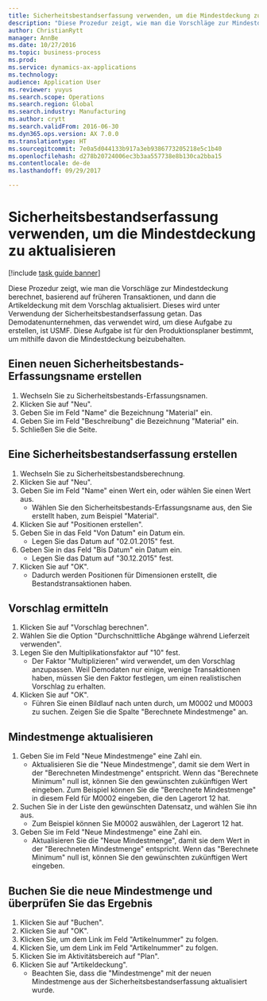 ```yaml
--- 
title: Sicherheitsbestandserfassung verwenden, um die Mindestdeckung zu aktualisieren
description: "Diese Prozedur zeigt, wie man die Vorschläge zur Mindestdeckung berechnet, basierend auf früheren Transaktionen, und dann die Artikeldeckung mit dem Vorschlag aktualisiert."
author: ChristianRytt
manager: AnnBe
ms.date: 10/27/2016
ms.topic: business-process
ms.prod: 
ms.service: dynamics-ax-applications
ms.technology: 
audience: Application User
ms.reviewer: yuyus
ms.search.scope: Operations
ms.search.region: Global
ms.search.industry: Manufacturing
ms.author: crytt
ms.search.validFrom: 2016-06-30
ms.dyn365.ops.version: AX 7.0.0
ms.translationtype: HT
ms.sourcegitcommit: 7e0a5d044133b917a3eb9386773205218e5c1b40
ms.openlocfilehash: d278b20724006ec3b3aa557738e8b130ca2bba15
ms.contentlocale: de-de
ms.lasthandoff: 09/29/2017

---
```

# <a name="use-the-safety-stock-journal-to-update-minimum-coverage"></a>Sicherheitsbestandserfassung verwenden, um die Mindestdeckung zu aktualisieren

[!include [task guide banner](../../includes/task-guide-banner.md)]

Diese Prozedur zeigt, wie man die Vorschläge zur Mindestdeckung berechnet, basierend auf früheren Transaktionen, und dann die Artikeldeckung mit dem Vorschlag aktualisiert. Dieses wird unter Verwendung der Sicherheitsbestandserfassung getan. Das Demodatenunternehmen, das verwendet wird, um diese Aufgabe zu erstellen, ist USMF. Diese Aufgabe ist für den Produktionsplaner bestimmt, um mithilfe davon die Mindestdeckung beizubehalten.


## <a name="create-a-new-safety-stock-journal-name"></a>Einen neuen Sicherheitsbestands-Erfassungsname erstellen
1. Wechseln Sie zu Sicherheitsbestands-Erfassungsnamen.
2. Klicken Sie auf "Neu".
3. Geben Sie im Feld "Name" die Bezeichnung "Material" ein.
4. Geben Sie im Feld "Beschreibung" die Bezeichnung "Material" ein.
5. Schließen Sie die Seite.

## <a name="create-a-safety-stock-journal"></a>Eine Sicherheitsbestandserfassung erstellen
1. Wechseln Sie zu Sicherheitsbestandsberechnung.
2. Klicken Sie auf "Neu".
3. Geben Sie im Feld "Name" einen Wert ein, oder wählen Sie einen Wert aus.
    * Wählen Sie den Sicherheitsbestands-Erfassungsname aus, den Sie erstellt haben, zum Beispiel "Material".  
4. Klicken Sie auf "Positionen erstellen".
5. Geben Sie in das Feld "Von Datum" ein Datum ein.
    * Legen Sie das Datum auf "02.01.2015" fest.  
6. Geben Sie in das Feld "Bis Datum" ein Datum ein.
    * Legen Sie das Datum auf "30.12.2015" fest.  
7. Klicken Sie auf "OK".
    * Dadurch werden Positionen für Dimensionen erstellt, die Bestandstransaktionen haben.  

## <a name="calculate-proposal"></a>Vorschlag ermitteln
1. Klicken Sie auf "Vorschlag berechnen".
2. Wählen Sie die Option "Durchschnittliche Abgänge während Lieferzeit verwenden".
3. Legen Sie den Multiplikationsfaktor auf "10" fest.
    * Der Faktor "Multiplizieren" wird verwendet, um den Vorschlag anzupassen. Weil Demodaten nur einige, wenige Transaktionen haben, müssen Sie den Faktor festlegen, um einen realistischen Vorschlag zu erhalten.  
4. Klicken Sie auf "OK".
    * Führen Sie einen Bildlauf nach unten durch, um M0002 und M0003 zu suchen. Zeigen Sie die Spalte "Berechnete Mindestmenge" an.   

## <a name="update-minimum-quantity"></a>Mindestmenge aktualisieren
1. Geben Sie im Feld "Neue Mindestmenge" eine Zahl ein.
    * Aktualisieren Sie die "Neue Mindestmenge", damit sie dem Wert in der "Berechneten Mindestmenge" entspricht. Wenn das "Berechnete Minimum" null ist, können Sie den gewünschten zukünftigen Wert eingeben. Zum Beispiel können Sie die "Berechnete Mindestmenge" in diesem Feld für M0002 eingeben, die den Lagerort 12 hat.  
2. Suchen Sie in der Liste den gewünschten Datensatz, und wählen Sie ihn aus.
    * Zum Beispiel können Sie M0002 auswählen, der Lagerort 12 hat.  
3. Geben Sie im Feld "Neue Mindestmenge" eine Zahl ein.
    * Aktualisieren Sie die "Neue Mindestmenge", damit sie dem Wert in der "Berechneten Mindestmenge" entspricht. Wenn das "Berechnete Minimum" null ist, können Sie den gewünschten zukünftigen Wert eingeben.  

## <a name="post-the-new-minimum-quantity-and-validate-the-result"></a>Buchen Sie die neue Mindestmenge und überprüfen Sie das Ergebnis
1. Klicken Sie auf "Buchen".
2. Klicken Sie auf "OK".
3. Klicken Sie, um dem Link im Feld "Artikelnummer" zu folgen.
4. Klicken Sie, um dem Link im Feld "Artikelnummer" zu folgen.
5. Klicken Sie im Aktivitätsbereich auf "Plan".
6. Klicken Sie auf "Artikeldeckung".
    * Beachten Sie, dass die "Mindestmenge" mit der neuen Mindestmenge aus der Sicherheitsbestandserfassung aktualisiert wurde.  


